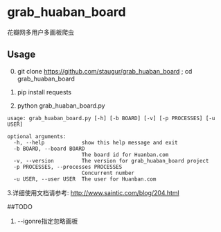 # grab_huaban_board
花瓣网多用户多画板爬虫

## Usage

0. git clone https://github.com/staugur/grab_huaban_board ; cd grab_huaban_board

1. pip install requests

2. python grab_huaban_board.py

```
usage: grab_huaban_board.py [-h] [-b BOARD] [-v] [-p PROCESSES] [-u USER]

optional arguments:
  -h, --help            show this help message and exit
  -b BOARD, --board BOARD
                        The board id for Huanban.com
  -v, --version         The version for grab_huaban_board project
  -p PROCESSES, --processes PROCESSES
                        Concurrent number
  -u USER, --user USER  The user for Huanban.com
```

3.详细使用文档请参考: http://www.saintic.com/blog/204.html


##TODO
1. --igonre指定忽略画板

